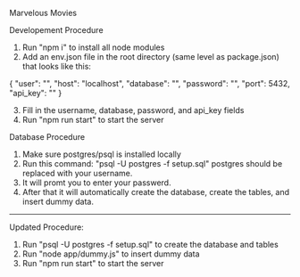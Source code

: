Marvelous Movies

Developement Procedure

1. Run "npm i" to install all node modules
2. Add an env.json file in the root directory (same level as package.json) that looks like this:

{
	"user": "",
	"host": "localhost",
	"database": "",
	"password": "",
	"port": 5432,
	"api_key": ""
}

3. Fill in the username, database, password, and api_key fields
4. Run "npm run start" to start the server


Database Procedure

1. Make sure postgres/psql is installed locally
2. Run this command: "psql -U postgres -f setup.sql"
	postgres should be replaced with your username.
3. It will promt you to enter your passwerd.
4. After that it will automatically create the database, create the tables, and insert dummy data.


---------------------------------------------------------------------------------------------------------------------------

Updated Procedure:

1. Run "psql -U postgres -f setup.sql" to create the database and tables
2. Run "node app/dummy.js" to insert dummy data
3. Run "npm run start" to start the server
   